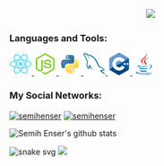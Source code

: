 <p align="center">
  <img src="https://readme-typing-svg.herokuapp.com/?lines=Hi+I'm+Semih!;&font=Fira%20Code&center=true&width=440&height=45&color=f35d8e&vCenter=true&size=30">
</p>

<h3 align="left">Languages and Tools:</h3>
<p align="left"> 
    <a href="https://reactjs.org/" target="_blank"> <img src="https://raw.githubusercontent.com/devicons/devicon/master/icons/react/react-original.svg" alt="react" width="40" height="40"/> </a>
      <a href="https://nodejs.org/en/" target="_blank"> <img src="https://raw.githubusercontent.com/devicons/devicon/master/icons/nodejs/nodejs-original.svg" alt="node" width="40" height="40"/> </a>
    <a href="https://www.python.org" target="_blank"> <img src="https://raw.githubusercontent.com/devicons/devicon/master/icons/python/python-original.svg" alt="python" width="40" height="40"/> </a> 
    <a href="https://www.mysql.com/" target="_blank"> <img src="https://raw.githubusercontent.com/devicons/devicon/master/icons/mysql/mysql-original.svg" alt="mysql" width="40" height="40"/> </a> 
  <a href="https://www.w3schools.com/cpp/" target="_blank"> 
    <img src="https://raw.githubusercontent.com/devicons/devicon/master/icons/cplusplus/cplusplus-original.svg" alt="cplusplus" width="40" height="40"/> </a> 
  <a href="https://www.java.com" target="_blank"> <img src="https://raw.githubusercontent.com/devicons/devicon/master/icons/java/java-original.svg" alt="java" width="40" height="40"/> </a> 
  <h3 align="left">My Social Networks:</h3>
<p align="left">
<a href="https://linkedin.com/in/semihenser" target="blank"><img align="center" src="https://raw.githubusercontent.com/rahuldkjain/github-profile-readme-generator/master/src/images/icons/Social/linked-in-alt.svg" alt="semihenser" height="30" width="40" /></a>
<a href="https://twitter.com/semihenser" target="blank"><img align="center" src="https://raw.githubusercontent.com/rahuldkjain/github-profile-readme-generator/master/src/images/icons/Social/twitter.svg" alt="semihenser" height="30" width="40" /></a>
  
 
![Semih Enser's github stats](https://github-readme-stats.vercel.app/api?username=semihenser&show_icons=true&theme=radical)

<!--![Top Langs](https://github-readme-stats.vercel.app/api/top-langs/?username=semihenser)]-->

![snake svg](https://github.com/semihenser/semihenser/blob/output/github-contribution-grid-snake.svg)
<img src="hxttps://github.com/semihenser/semihenser/blob/main/images.jpg" width="800">

</p>



<!--

